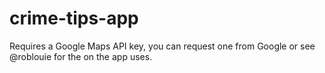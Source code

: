 # crime-tips-app

Requires a Google Maps API key, you can request one from Google or see @roblouie for the on the app uses.
